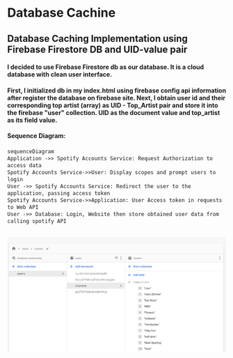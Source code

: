 # Database Cachine

## Database Caching Implementation using Firebase Firestore DB and UID-value pair

#### I decided to use Firebase Firestore db as our database. It is a cloud database with clean user interface.

#### First, I initialized db in my index.html using firebase config api information after register the database on firebase site. Next, I obtain user id and their corresponding top artist (array) as UID - Top_Artist pair and store it into the firebase "user" collection. UID as the document value and top_artist as its field value.

#### Sequence Diagram:

```mermaid
sequenceDiagram
Application ->> Spotify Accounts Service: Request Authorization to access data
Spotify Accounts Service->>User: Display scopes and prompt users to login
User ->> Spotify Accounts Service: Redirect the user to the application, passing access token
Spotify Accounts Service->>Application: User Access token in requests to Web API
User ->> Database: Login, Website then store obtained user data from calling spotify API


```

![screenshot](database.png)
